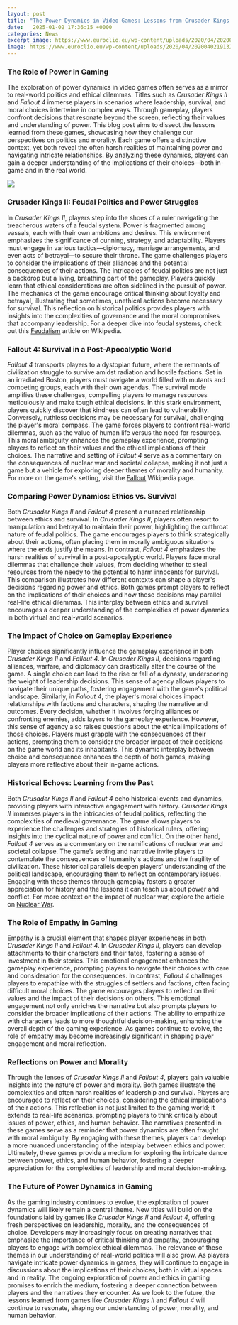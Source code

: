 ```yaml
---
layout: post
title: "The Power Dynamics in Video Games: Lessons from Crusader Kings II and Fallout 4"
date:   2025-01-02 17:36:15 +0000
categories: News
excerpt_image: https://www.euroclio.eu/wp-content/uploads/2020/04/20200402191326_1.jpg
image: https://www.euroclio.eu/wp-content/uploads/2020/04/20200402191326_1.jpg
---
```


### The Role of Power in Gaming
The exploration of power dynamics in video games often serves as a mirror to real-world politics and ethical dilemmas. Titles such as *Crusader Kings II* and *Fallout 4* immerse players in scenarios where leadership, survival, and moral choices intertwine in complex ways. Through gameplay, players confront decisions that resonate beyond the screen, reflecting their values and understanding of power. This blog post aims to dissect the lessons learned from these games, showcasing how they challenge our perspectives on politics and morality. Each game offers a distinctive context, yet both reveal the often harsh realities of maintaining power and navigating intricate relationships. By analyzing these dynamics, players can gain a deeper understanding of the implications of their choices—both in-game and in the real world.

![](https://www.euroclio.eu/wp-content/uploads/2020/04/20200402191326_1.jpg)
### Crusader Kings II: Feudal Politics and Power Struggles
In *Crusader Kings II*, players step into the shoes of a ruler navigating the treacherous waters of a feudal system. Power is fragmented among vassals, each with their own ambitions and desires. This environment emphasizes the significance of cunning, strategy, and adaptability. Players must engage in various tactics—diplomacy, marriage arrangements, and even acts of betrayal—to secure their throne. The game challenges players to consider the implications of their alliances and the potential consequences of their actions.
The intricacies of feudal politics are not just a backdrop but a living, breathing part of the gameplay. Players quickly learn that ethical considerations are often sidelined in the pursuit of power. The mechanics of the game encourage critical thinking about loyalty and betrayal, illustrating that sometimes, unethical actions become necessary for survival. This reflection on historical politics provides players with insights into the complexities of governance and the moral compromises that accompany leadership. For a deeper dive into feudal systems, check out this [Feudalism](https://more.io.vn/en/Feudalism) article on Wikipedia.
### Fallout 4: Survival in a Post-Apocalyptic World
*Fallout 4* transports players to a dystopian future, where the remnants of civilization struggle to survive amidst radiation and hostile factions. Set in an irradiated Boston, players must navigate a world filled with mutants and competing groups, each with their own agendas. The survival mode amplifies these challenges, compelling players to manage resources meticulously and make tough ethical decisions.
In this stark environment, players quickly discover that kindness can often lead to vulnerability. Conversely, ruthless decisions may be necessary for survival, challenging the player's moral compass. The game forces players to confront real-world dilemmas, such as the value of human life versus the need for resources. This moral ambiguity enhances the gameplay experience, prompting players to reflect on their values and the ethical implications of their choices. The narrative and setting of *Fallout 4* serve as a commentary on the consequences of nuclear war and societal collapse, making it not just a game but a vehicle for exploring deeper themes of morality and humanity. For more on the game's setting, visit the [Fallout](https://more.io.vn/en/Fallout) Wikipedia page.
### Comparing Power Dynamics: Ethics vs. Survival
Both *Crusader Kings II* and *Fallout 4* present a nuanced relationship between ethics and survival. In *Crusader Kings II*, players often resort to manipulation and betrayal to maintain their power, highlighting the cutthroat nature of feudal politics. The game encourages players to think strategically about their actions, often placing them in morally ambiguous situations where the ends justify the means.
In contrast, *Fallout 4* emphasizes the harsh realities of survival in a post-apocalyptic world. Players face moral dilemmas that challenge their values, from deciding whether to steal resources from the needy to the potential to harm innocents for survival. This comparison illustrates how different contexts can shape a player's decisions regarding power and ethics. Both games prompt players to reflect on the implications of their choices and how these decisions may parallel real-life ethical dilemmas. This interplay between ethics and survival encourages a deeper understanding of the complexities of power dynamics in both virtual and real-world scenarios.
### The Impact of Choice on Gameplay Experience
Player choices significantly influence the gameplay experience in both *Crusader Kings II* and *Fallout 4*. In *Crusader Kings II*, decisions regarding alliances, warfare, and diplomacy can drastically alter the course of the game. A single choice can lead to the rise or fall of a dynasty, underscoring the weight of leadership decisions. This sense of agency allows players to navigate their unique paths, fostering engagement with the game's political landscape.
Similarly, in *Fallout 4*, the player's moral choices impact relationships with factions and characters, shaping the narrative and outcomes. Every decision, whether it involves forging alliances or confronting enemies, adds layers to the gameplay experience. However, this sense of agency also raises questions about the ethical implications of those choices. Players must grapple with the consequences of their actions, prompting them to consider the broader impact of their decisions on the game world and its inhabitants. This dynamic interplay between choice and consequence enhances the depth of both games, making players more reflective about their in-game actions.
### Historical Echoes: Learning from the Past
Both *Crusader Kings II* and *Fallout 4* echo historical events and dynamics, providing players with interactive engagement with history. *Crusader Kings II* immerses players in the intricacies of feudal politics, reflecting the complexities of medieval governance. The game allows players to experience the challenges and strategies of historical rulers, offering insights into the cyclical nature of power and conflict.
On the other hand, *Fallout 4* serves as a commentary on the ramifications of nuclear war and societal collapse. The game’s setting and narrative invite players to contemplate the consequences of humanity's actions and the fragility of civilization. These historical parallels deepen players’ understanding of the political landscape, encouraging them to reflect on contemporary issues. Engaging with these themes through gameplay fosters a greater appreciation for history and the lessons it can teach us about power and conflict. For more context on the impact of nuclear war, explore the article on [Nuclear War](https://more.io.vn/en/Nuclear_war).
### The Role of Empathy in Gaming
Empathy is a crucial element that shapes player experiences in both *Crusader Kings II* and *Fallout 4*. In *Crusader Kings II*, players can develop attachments to their characters and their fates, fostering a sense of investment in their stories. This emotional engagement enhances the gameplay experience, prompting players to navigate their choices with care and consideration for the consequences.
In contrast, *Fallout 4* challenges players to empathize with the struggles of settlers and factions, often facing difficult moral choices. The game encourages players to reflect on their values and the impact of their decisions on others. This emotional engagement not only enriches the narrative but also prompts players to consider the broader implications of their actions. The ability to empathize with characters leads to more thoughtful decision-making, enhancing the overall depth of the gaming experience. As games continue to evolve, the role of empathy may become increasingly significant in shaping player engagement and moral reflection.
### Reflections on Power and Morality
Through the lenses of *Crusader Kings II* and *Fallout 4*, players gain valuable insights into the nature of power and morality. Both games illustrate the complexities and often harsh realities of leadership and survival. Players are encouraged to reflect on their choices, considering the ethical implications of their actions. This reflection is not just limited to the gaming world; it extends to real-life scenarios, prompting players to think critically about issues of power, ethics, and human behavior.
The narratives presented in these games serve as a reminder that power dynamics are often fraught with moral ambiguity. By engaging with these themes, players can develop a more nuanced understanding of the interplay between ethics and power. Ultimately, these games provide a medium for exploring the intricate dance between power, ethics, and human behavior, fostering a deeper appreciation for the complexities of leadership and moral decision-making.
### The Future of Power Dynamics in Gaming
As the gaming industry continues to evolve, the exploration of power dynamics will likely remain a central theme. New titles will build on the foundations laid by games like *Crusader Kings II* and *Fallout 4*, offering fresh perspectives on leadership, morality, and the consequences of choice. Developers may increasingly focus on creating narratives that emphasize the importance of critical thinking and empathy, encouraging players to engage with complex ethical dilemmas.
The relevance of these themes in our understanding of real-world politics will also grow. As players navigate intricate power dynamics in games, they will continue to engage in discussions about the implications of their choices, both in virtual spaces and in reality. The ongoing exploration of power and ethics in gaming promises to enrich the medium, fostering a deeper connection between players and the narratives they encounter. As we look to the future, the lessons learned from games like *Crusader Kings II* and *Fallout 4* will continue to resonate, shaping our understanding of power, morality, and human behavior.